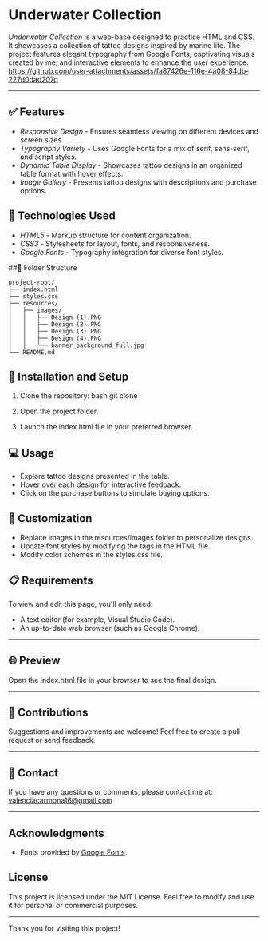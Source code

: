 # Underwater Collection

*Underwater Collection* is a web-base designed to practice HTML and CSS. It showcases a collection of tattoo designs inspired by marine life. The project features elegant typography from Google Fonts, captivating visuals created by me, and interactive elements to enhance the user experience.
https://github.com/user-attachments/assets/fa87426e-116e-4a08-84db-227d0dad207d

---

##  ✅ Features
- *Responsive Design* - Ensures seamless viewing on different devices and screen sizes.
- *Typography Variety* - Uses Google Fonts for a mix of serif, sans-serif, and script styles.
- *Dynamic Table Display* - Showcases tattoo designs in an organized table format with hover effects.
- *Image Gallery* - Presents tattoo designs with descriptions and purchase options.

## 📑 Technologies Used
- *HTML5* - Markup structure for content organization.
- *CSS3* - Stylesheets for layout, fonts, and responsiveness.
- *Google Fonts* - Typography integration for diverse font styles.

##📁 Folder Structure

	project-root/
	├── index.html
	├── styles.css
	├── resources/
	│   ├── images/
	│   │   ├── Design (1).PNG
	│   │   ├── Design (2).PNG
	│   │   ├── Design (3).PNG
	│   │   ├── Design (4).PNG
	│   │   └── banner_background_full.jpg
	└── README.md


## 💾 Installation and Setup
1. Clone the repository:
   bash
   git clone <repository-url>
   
2. Open the project folder.
3. Launch the index.html file in your preferred browser.

## 💻 Usage
- Explore tattoo designs presented in the table.
- Hover over each design for interactive feedback.
- Click on the purchase buttons to simulate buying options.

## 🎨 Customization
- Replace images in the resources/images folder to personalize designs.
- Update font styles by modifying the <link> tags in the HTML file.
- Modify color schemes in the styles.css file.

## 📋 Requirements
To view and edit this page, you'll only need:
- A text editor (for example, Visual Studio Code).
- An up-to-date web browser (such as Google Chrome).

---

## 🌐 Preview
Open the index.html file in your browser to see the final design.

---

## 🤝 Contributions
Suggestions and improvements are welcome! Feel free to create a pull request or send feedback.

---

## 📧 Contact
If you have any questions or comments, please contact me at: valenciacarmona16@gmail.com

---

## Acknowledgments
- Fonts provided by [Google Fonts](https://fonts.google.com/).

## License
This project is licensed under the MIT License. Feel free to modify and use it for personal or commercial purposes.

---

Thank you for visiting this project!
